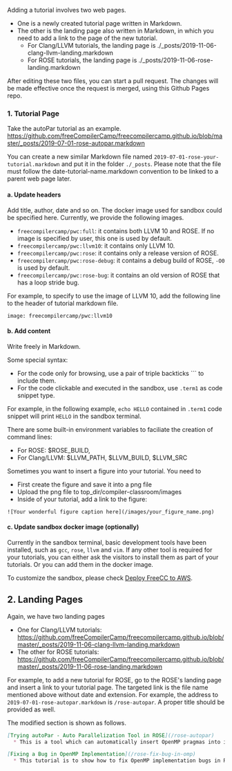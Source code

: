 Adding a tutorial involves two web pages.
* One is a newly created tutorial page written in Markdown.  
* The other is the landing page also written in Markdown, in which you need to add a link to the page of the new tutorial.
  * For Clang/LLVM tutorials, the landing page is ./_posts/2019-11-06-clang-llvm-landing.markdown
  * For ROSE tutorials, the landing page is ./_posts/2019-11-06-rose-landing.markdown

After editing these two files, you can start a pull request. The changes will be made effective once the request is merged, using this Github Pages repo.

### 1. Tutorial Page
Take the autoPar tutorial as an example.
https://github.com/freeCompilerCamp/freecompilercamp.github.io/blob/master/_posts/2019-07-01-rose-autopar.markdown

You can create a new similar Markdown file named ```2019-07-01-rose-your-tutorial.markdown``` and put it in the folder ```./_posts```. Please note that the file must follow the date-tutorial-name.markdown convention to be linked to a parent web page later. 

#### a. Update headers

Add title, author, date and so on.
The docker image used for sandbox could be specified here. Currently, we provide the following images.
- `freecompilercamp/pwc:full`: it contains both LLVM 10 and ROSE. If no image is specified by user, this one is used by default.
- `freecompilercamp/pwc:llvm10`: it contains only LLVM 10.
- `freecompilercamp/pwc:rose`: it contains only a release version of ROSE.
- `freecompilercamp/pwc:rose-debug`: it contains a debug build of ROSE, `-O0` is used by default.
- `freecompilercamp/pwc:rose-bug`: it contains an old version of ROSE that has a loop stride bug.

For example, to specify to use the image of LLVM 10, add the following line to the header of tutorial markdown file.
```
image: freecompilercamp/pwc:llvm10
```

#### b. Add content

Write freely in Markdown. 

Some special syntax: 
* For the code only for browsing, use a pair of triple backticks \`\`\` to include them.
* For the code clickable and executed in the sandbox, use ```.term1``` as code snippet type.

For example,  in the following example, ```echo HELLO``` contained in ```.term1``` code snippet will print ``HELLO`` in the sandbox terminal.

There are some built-in environment variables to faciliate the creation of command lines:
* For ROSE: $ROSE_BUILD, 
* For Clang/LLVM: $LLVM_PATH, $LLVM_BUILD, $LLVM_SRC

Sometimes you want to insert a figure into your tutorial. You need to 
* First create the figure and save it into a png file
* Upload the png file to top_dir/compiler-classroom/images
* Inside of your tutorial, add a link to the figure: 
```
![Your wonderful figure caption here](/images/your_figure_name.png)
```

#### c. Update sandbox docker image (optionally)

Currently in the sandbox terminal, basic development tools have been installed, such as ```gcc```, ```rose```, ```llvm``` and ```vim```. If any other tool is required for your tutorials, you can either ask the visitors to install them as part of your tutorials. Or you can add them in the docker image.

To customize the sandbox, please check [Deploy FreeCC to AWS](https://github.com/chunhualiao/freeCompilerCamp/wiki/Deploy-FreeCC-to-AWS).

## 2. Landing Pages

Again, we have two landing pages
* One for Clang/LLVM tutorials: https://github.com/freeCompilerCamp/freecompilercamp.github.io/blob/master/_posts/2019-11-06-clang-llvm-landing.markdown
* The other for ROSE tutorials: https://github.com/freeCompilerCamp/freecompilercamp.github.io/blob/master/_posts/2019-11-06-rose-landing.markdown

For example, to add a new tutorial for ROSE, go to the ROSE's landing page and insert a link to your tutorial page. The targeted link is the file name mentioned above without date and extension. For example, the address to ```2019-07-01-rose-autopar.markdown``` is ```/rose-autopar```. A proper title should be provided as well.

The modified section is shown as follows.
```markdown
[Trying autoPar - Auto Parallelization Tool in ROSE](/rose-autopar)
  * This is a tool which can automatically insert OpenMP pragmas into input serial C/C++ codes.

[Fixing a Bug in OpenMP Implementation](/rose-fix-bug-in-omp)
  * This tutorial is to show how to fix OpenMP implementation bugs in ROSE compiler.
```

